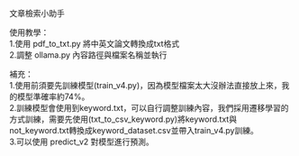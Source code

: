 文章檢索小助手<br>

使用教學：<br>
1.使用 pdf_to_txt.py 將中英文論文轉換成txt格式<br>
2.調整 ollama.py 內容路徑與檔案名稱並執行 <br>

補充：<br>
1.使用前須要先訓練模型(train_v4.py)，因為模型檔案太大沒辦法直接放上來，我的模型準確率約74%。<br>
2.訓練模型會使用到keyword.txt，可以自行調整訓練內容，我們採用遷移學習的方式訓練，需要先使用(txt_to_csv_keyword.py)將keyword.txt與not_keyword.txt轉換成keyword_dataset.csv並帶入train_v4.py訓練。<br>
3.可以使用 predict_v2 對模型進行預測。<br>
